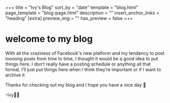 +++
title = "Ivy's Blog"
sort_by = "date"
template = "blog.html"
page_template = "blog-page.html"
description = ""
insert_anchor_links = "heading"
[extra]
preview_img = ""
has_preview = false
+++

# welcome to my blog

With all the craziness of Facebook's new platform and my tendency to post loooong posts from time to time, I thought it would be a good idea to put things here. I don’t really have a posting schedule or anything all that formal, I’ll just put things here when I think they’re important or if I want to archive it

Thanks for checking out my blog and I hope you have a nice day 💜

-Ivy🏳️‍⚧️